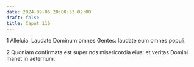 ```yaml
---
date: 2024-09-06 20:00:53+02:00
draft: false
title: Caput 116
---
```





1 Alleluia. Laudate Dominum omnes Gentes: laudate eum omnes populi:

2 Quoniam confirmata est super nos misericordia eius: et veritas Domini manet in aeternum.

